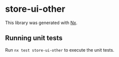 # store-ui-other

This library was generated with [Nx](https://nx.dev).

## Running unit tests

Run `nx test store-ui-other` to execute the unit tests.
